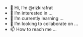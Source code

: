 - 👋 Hi, I’m @rizkirafrat
- 👀 I’m interested in ...
- 🌱 I’m currently learning ...
- 💞️ I’m looking to collaborate on ...
- 📫 How to reach me ...

<!---
rizkirafrat/rizkirafrat is a ✨ special ✨ repository because its `README.md` (this file) appears on your GitHub profile.
You can click the Preview link to take a look at your changes.
--->
